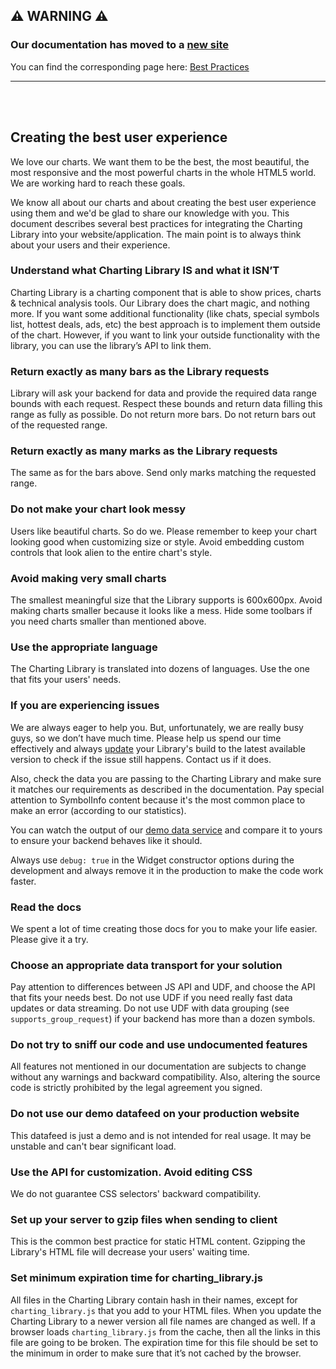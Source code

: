 ## :warning: WARNING :warning:

### Our documentation has moved to a [new site](https://www.tradingview.com/charting-library-docs/)

You can find the corresponding page here: [Best Practices](https://www.tradingview.com/charting-library-docs/latest/getting_started/Best-Practices)

---

<br/>
<br/>

## Creating the best user experience

We love our charts. We want them to be the best, the most beautiful, the most responsive and the most powerful charts in the whole HTML5 world. We are working hard to reach these goals.

We know all about our charts and about creating the best user experience using them and we'd be glad to share our knowledge with you. This document describes several best practices for integrating the Charting Library into your website/application. The main point is to always think about your users and their experience.

### Understand what Charting Library IS and what it ISN’T

Charting Library is a charting component that is able to show prices, charts & technical analysis tools. Our Library does the chart magic, and nothing more. If you want some additional functionality (like chats, special symbols list, hottest deals, ads, etc) the best approach is to implement them outside of the chart. However, if you want to link your outside functionality with the library, you can use the library’s API to link them.

### Return exactly as many bars as the Library requests

Library will ask your backend for data and provide the required data range bounds with each request. Respect these bounds and return data filling this range as fully as possible. Do not return more bars. Do not return bars out of the requested range.

### Return exactly as many marks as the Library requests

The same as for the bars above. Send only marks matching the requested range.

### Do not make your chart look messy

Users like beautiful charts. So do we. Please remember to keep your chart looking good when customizing size or style. Avoid embedding custom controls that look alien to the entire chart's style.

### Avoid making very small charts

The smallest meaningful size that the Library supports is 600x600px. Avoid making charts smaller because it looks like a mess. Hide some toolbars if you need charts smaller than mentioned above.

### Use the appropriate language

The Charting Library is translated into dozens of languages. Use the one that fits your users' needs.

### If you are experiencing issues

We are always eager to help you. But, unfortunately, we are really busy guys, so we don’t have much time. Please help us spend our time effectively and always [update](Update-Library) your Library's build to the latest available version to check if the issue still happens. Contact us if it does.

Also, check the data you are passing to the Charting Library and make sure it matches our requirements as described in the documentation. Pay special attention to SymbolInfo content because it's the most common place to make an error (according to our statistics).

You can watch the output of our [demo data service](https://demo_feed.tradingview.com/quotes?symbols=AAPL) and compare it to yours to ensure your backend behaves like it should.

Always use `debug: true` in the Widget constructor options during the development and always remove it in the production to make the code work faster.

### Read the docs

We spent a lot of time creating those docs for you to make your life easier. Please give it a try.

### Choose an appropriate data transport for your solution

Pay attention to differences between JS API and UDF, and choose the API that fits your needs best.
Do not use UDF if you need really fast data updates or data streaming.
Do not use UDF with data grouping (see `supports_group_request`) if your backend has more than a dozen symbols.

### Do not try to sniff our code and use undocumented features

All features not mentioned in our documentation are subjects to change without any warnings and backward compatibility. Also, altering the source code is strictly prohibited by the legal agreement you signed.

### Do not use our demo datafeed on your production website

This datafeed is just a demo and is not intended for real usage. It may be unstable and can't bear significant load.

### Use the API for customization. Avoid editing CSS

We do not guarantee CSS selectors' backward compatibility.

### Set up your server to gzip files when sending to client

This is the common best practice for static HTML content. Gzipping the Library's HTML file will decrease your users' waiting time.

### Set minimum expiration time for charting_library.js

All files in the Charting Library contain hash in their names, except for `charting_library.js` that you add to your HTML files.
When you update the Charting Library to a newer version all file names are changed as well.
If a browser loads `charting_library.js` from the cache, then all the links in this file are going to be broken.
The expiration time for this file should be set to the minimum in order to make sure that it’s not cached by the browser.
